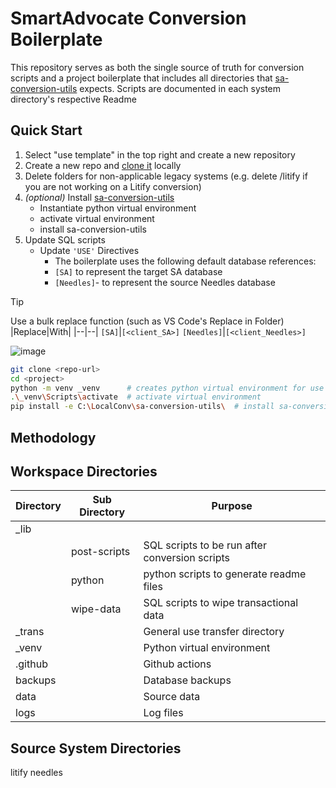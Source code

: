 ﻿# SmartAdvocate Conversion Boilerplate
This repository serves as both the single source of truth for conversion scripts and a project boilerplate that includes all directories that [sa-conversion-utils](https://github.com/dylangetssmart/sa-conversion-utils) expects.
Scripts are documented in each system directory's respective Readme

## Quick Start
1. Select "use template" in the top right and create a new repository
2. Create a new repo and [clone it](https://docs.github.com/en/repositories/creating-and-managing-repositories/cloning-a-repository) locally
2. Delete folders for non-applicable legacy systems (e.g. delete /litify if you are not working on a Litify conversion)
3. _(optional)_ Install [sa-conversion-utils](https://github.com/dylangetssmart/sa-conversion-utils)
    - Instantiate python virtual environment
    - activate virtual environment
    - install sa-conversion-utils
4. Update SQL scripts
    - Update `'USE'` Directives
      - The boilerplate uses the following default database references:
      - `[SA]` to represent the target SA database
      - `[Needles]`- to represent the source Needles database

> [!TIP]
> Use a bulk replace function (such as VS Code's Replace in Folder)
> |Replace|With|
> |--|--|
> `[SA]`|`[<client_SA>]`
> `[Needles]`|`[<client_Needles>]`
> 
> ![image](https://github.com/user-attachments/assets/3517e142-123d-431a-bf54-ef5d7c5b9fea)

```bash
git clone <repo-url>
cd <project>              
python -m venv _venv      # creates python virtual environment for use with sa-conversion-utils
.\_venv\Scripts\activate  # activate virtual environment
pip install -e C:\LocalConv\sa-conversion-utils\  # install sa-conversion-utils
```

## Methodology

## Workspace Directories
| Directory | Sub Directory | Purpose |
| -- | -- | -- |
_lib | |
||post-scripts|SQL scripts to be run after conversion scripts|
||python|python scripts to generate readme files|
||wipe-data|SQL scripts to wipe transactional data|
_trans | | General use transfer directory
_venv | | Python virtual environment
.github | | Github actions
backups | | Database backups
data | | Source data
logs | | Log files

## Source System Directories
litify
needles
